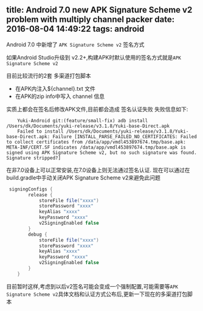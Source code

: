 title: Android 7.0 new APK Signature Scheme v2 problem with multiply channel packer
date: 2016-08-04 14:49:22
tags: android
---
Android 7.0 中新增了 `APK Signature Scheme v2` 签名方式

如果Android Studio升级到 v2.2+,构建APK时默认使用的签名方式就是`APK Signature Scheme v2`

目前比较流行的2套 多渠道打包脚本
- 在APK内注入${channel}.txt 文件
- 在APK的zip info中写入 channel 信息

实质上都会在签名后修改APK文件,目前都会造成 签名认证失败
失败信息如下:

``` shell
	Yuki-Android git:(feature/small-fix) adb install /Users/dk/Documents/yuki-release/v3.1.8/Yuki-base-Direct.apk
	Failed to install /Users/dk/Documents/yuki-release/v3.1.8/Yuki-base-Direct.apk: Failure [INSTALL_PARSE_FAILED_NO_CERTIFICATES: Failed to collect certificates from /data/app/vmdl453897674.tmp/base.apk: META-INF/CERT.SF indicates /data/app/vmdl453897674.tmp/base.apk is signed using APK Signature Scheme v2, but no such signature was found. Signature stripped?]
```

在非7.0设备上可以正常安装,在7.0设备上则无法通过签名认证.
现在可以通过在build.gradle中手动关闭APK Signature Scheme v2来避免此问题

``` java
 signingConfigs {
        release {
            storeFile file("xxxx")
            storePassword "xxxx"
            keyAlias "xxxx"
            keyPassword "xxxx"
            v2SigningEnabled false
        }
        debug {
            storeFile file("xxxx")
            storePassword "xxxx"
            keyAlias "xxxx"
            keyPassword "xxxx"
            v2SigningEnabled false
        }
    }
```

目前暂时这样,考虑到以后v2签名可能会变成一个强制配置,可能需要等`APK Signature Scheme v2`具体文档和认证方式公布后,更新一下现在的多渠道打包脚本
